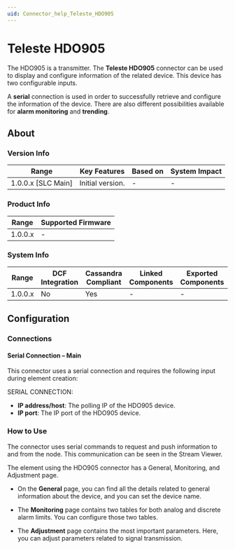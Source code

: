 ```yaml
---
uid: Connector_help_Teleste_HDO905
---
```


# Teleste HDO905

The HDO905 is a transmitter. The **Teleste HDO905** connector can be used to display and configure information of the related device. This device has two configurable inputs.

A **serial** connection is used in order to successfully retrieve and configure the information of the device. There are also different possibilities available for **alarm monitoring** and **trending**.

## About

### Version Info

| Range              | Key Features     | Based on | System Impact |
|--------------------|------------------|----------|---------------|
| 1.0.0.x [SLC Main] | Initial version. | -        | -             |

### Product Info

| Range   | Supported Firmware |
|---------|--------------------|
| 1.0.0.x | -                  |

### System Info

| Range   | DCF Integration | Cassandra Compliant | Linked Components | Exported Components |
|---------|-----------------|---------------------|-------------------|---------------------|
| 1.0.0.x | No              | Yes                 | -                 | -                   |

## Configuration

### Connections

#### Serial Connection – Main

This connector uses a serial connection and requires the following input during element creation:

SERIAL CONNECTION:

- **IP address/host**: The polling IP of the HDO905 device.
- **IP port**: The IP port of the HDO905 device.

### How to Use

The connector uses serial commands to request and push information to and from the node. This communication can be seen in the Stream Viewer.

The element using the HDO905 connector has a General, Monitoring, and Adjustment page.

- On the **General** page, you can find all the details related to general information about the device, and you can set the device name.

- The **Monitoring** page contains two tables for both analog and discrete alarm limits. You can configure those two tables.

- The **Adjustment** page contains the most important parameters. Here, you can adjust parameters related to signal transmission.
